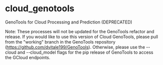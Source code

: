 # cloud_genotools
GenoTools for Cloud Processing and Prediction (DEPRECATED)

Note: These processes will not be updated for the GenoTools refactor and release. If you would like to use this version of Cloud GenoTools, please pull from the "working" branch in the GenoTools repository (https://github.com/dvitale199/GenoTools). Otherwise, please use the --cloud and --cloud_model flags for the pip release of GenoTools to access the GCloud endpoints.
